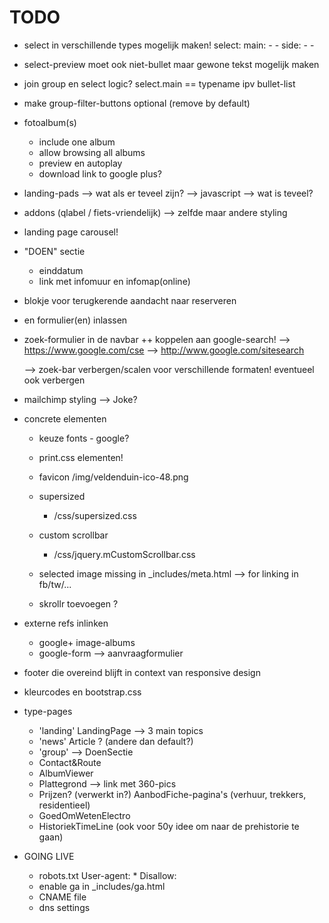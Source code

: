 TODO
====

- select in verschillende types mogelijk maken!
  select:
    main:
        - 
        - 
    side:
        - 
        - 
- select-preview moet ook niet-bullet maar gewone tekst mogelijk maken
- join group en select logic?  select.main == typename ipv bullet-list

- make group-filter-buttons optional (remove by default)

- fotoalbum(s)
  - include one album
  - allow browsing all albums
  - preview en autoplay
  - download link to google plus?

- landing-pads
    --> wat als er teveel zijn? --> javascript
    --> wat is teveel?
    
- addons (qlabel / fiets-vriendelijk)
    --> zelfde maar andere styling
        
- landing page carousel!



- "DOEN" sectie
    - einddatum
    - link met infomuur en infomap(online)

- blokje voor terugkerende aandacht naar reserveren

- en formulier(en) inlassen

- zoek-formulier in de navbar ++ koppelen aan google-search! 
  --> https://www.google.com/cse
  --> http://www.google.com/sitesearch
  
  --> zoek-bar verbergen/scalen voor verschillende formaten! eventueel ook verbergen

- mailchimp styling --> Joke?

- concrete elementen

  - keuze fonts - google?
  - print.css elementen!
  
  - favicon /img/veldenduin-ico-48.png
  
  - supersized
    - /css/supersized.css
  - custom scrollbar
    - /css/jquery.mCustomScrollbar.css
    
  - selected image missing in _includes/meta.html --> for linking in fb/tw/...

  - skrollr toevoegen ?

- externe refs inlinken
  - google+ image-albums
  - google-form --> aanvraagformulier 
  
- footer die overeind blijft in context van responsive design
  
- kleurcodes en bootstrap.css

- type-pages
  - 'landing' LandingPage --> 3 main topics
  - 'news'    Article ? (andere dan default?)
  - 'group' --> DoenSectie
  - Contact&Route
  - AlbumViewer
  - Plattegrond --> link met 360-pics
  - Prijzen?  (verwerkt in?)  AanbodFiche-pagina's (verhuur, trekkers, residentieel)
  - GoedOmWetenElectro
  - HistoriekTimeLine (ook voor 50y idee om naar de prehistorie te gaan)
  
- GOING LIVE 
  - robots.txt
        User-agent: *
        Disallow:
  - enable ga in _includes/ga.html
  - CNAME file
  - dns settings